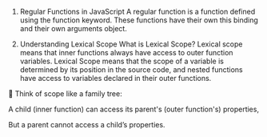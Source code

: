 1. Regular Functions in JavaScript
A regular function is a function defined using the function keyword. These functions have their own this binding and their own arguments object.

2. Understanding Lexical Scope
What is Lexical Scope?
Lexical scope means that inner functions always have access to outer function variables.
Lexical Scope means that the scope of a variable is determined by its position in the source code, and nested functions have access to variables declared in their outer functions.

🔹 Think of scope like a family tree:

A child (inner function) can access its parent's (outer function's) properties,

But a parent cannot access a child’s properties.